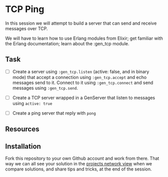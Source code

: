 # TCP Ping

In this session we will attempt to build a server that can send and receive messages over TCP.

We will have to learn how to use Erlang modules from Elixir; get familiar with the Erlang documentation; learn about the :gen_tcp module.

## Task

- [ ] Create a server using `:gen_tcp.listen` (active: false, and in binary mode) that accept a connection using `:gen_tcp.accept` and echo messages send to it. Connect to it using `:gen_tcp.connect` and send messages using `:gen_tcp.send`.

- [ ] Create a TCP server wrapped in a GenServer that listen to messages using `active: true`

- [ ] Create a ping server that reply with `pong`

## Resources

## Installation

Fork this repository to your own Github account and work from there. That way we can all see your solution in the [projects network view](https://github.com/cphex/yatzy_score_card/network) when we compare solutions, and share tips and tricks, at the end of the session.
